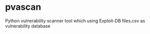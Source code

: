 # pvascan
Python vulnerability scanner tool which using Exploit-DB files.csv as vulnerability database
